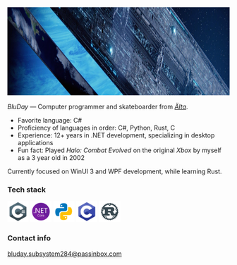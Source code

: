 <!-- ## 🫐 Welcome to BluDay's [_Installation_](https://www.halopedia.org/Halo_Array) 🫐 -->

<img height="200" src="assets/headers/h2a_delta_halo_render.png"/>

_BluDay_ — Computer programmer and skateboarder from [_Älta_](https://en.wikipedia.org/wiki/%C3%84lta).

- Favorite language: C#
- Proficiency of languages in order: C#, Python, Rust, C
- Experience: 12+ years in .NET development, specializing in desktop applications
- Fun fact: Played _Halo: Combat Evolved_ on the original _Xbox_ by myself as a 3 year old in 2002

Currently focused on WinUI 3 and WPF development, while learning Rust.

### Tech stack

<div align="left">
  <img width="48" height="48" src="assets/icons/csharp.png" alt="C# logo"/>
  <img width="48" height="48" src="assets/icons/dotnet.png" alt=".NET logo"/>
  <img width="48" height="48" src="assets/icons/python.png" alt="Python logo"/>
  <img width="48" height="48" src="assets/icons/c.png" alt="C logo"/>
  <img width="48" height="48" src="assets/icons/rust.png" alt="Rust logo"/>
  <!--
  <img width="48" height="48" src="assets/icons/arch-linux.png" alt="Arch Linux"/>
  <img width="48" height="48" src="assets/icons/windows-11.png" alt="Windows 11 logo"/>
  -->
</div>

### Contact info

bluday.subsystem284@passinbox.com
